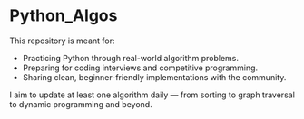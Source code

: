 # Python_Algos
This repository is meant for:
- Practicing Python through real-world algorithm problems.
- Preparing for coding interviews and competitive programming.
- Sharing clean, beginner-friendly implementations with the community.

I aim to update at least one algorithm daily — from sorting to graph traversal to dynamic programming and beyond.
